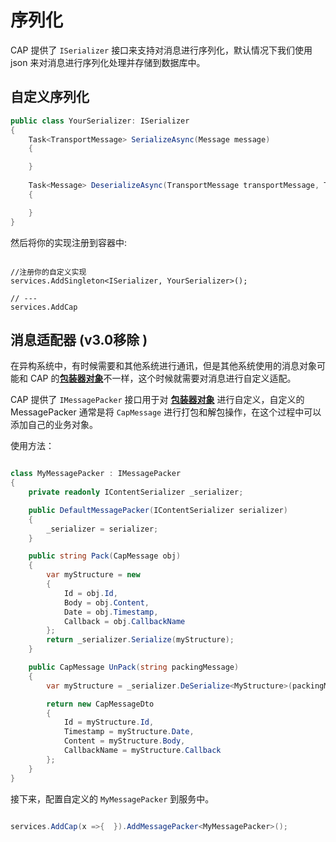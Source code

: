 # 序列化

CAP 提供了 `ISerializer` 接口来支持对消息进行序列化，默认情况下我们使用 json 来对消息进行序列化处理并存储到数据库中。

## 自定义序列化

```C#
public class YourSerializer: ISerializer
{
    Task<TransportMessage> SerializeAsync(Message message)
    {

    }
 
    Task<Message> DeserializeAsync(TransportMessage transportMessage, Type valueType)
    {

    }
}
```

然后将你的实现注册到容器中:

```

//注册你的自定义实现
services.AddSingleton<ISerializer, YourSerializer>();

// ---
services.AddCap 

```


## 消息适配器 (v3.0移除 )

在异构系统中，有时候需要和其他系统进行通讯，但是其他系统使用的消息对象可能和 CAP 的[**包装器对象**](../storage/general.md#_7)不一样，这个时候就需要对消息进行自定义适配。

CAP 提供了 `IMessagePacker` 接口用于对 [**包装器对象**](../storage/general.md#_7) 进行自定义，自定义的 MessagePacker 通常是将 `CapMessage` 进行打包和解包操作，在这个过程中可以添加自己的业务对象。

使用方法：

```csharp

class MyMessagePacker : IMessagePacker
{
    private readonly IContentSerializer _serializer;

    public DefaultMessagePacker(IContentSerializer serializer)
    {
        _serializer = serializer;
    }

    public string Pack(CapMessage obj)
    {
        var myStructure = new
        {
            Id = obj.Id,
            Body = obj.Content,
            Date = obj.Timestamp,
            Callback = obj.CallbackName
        };
        return _serializer.Serialize(myStructure);
    }

    public CapMessage UnPack(string packingMessage)
    {
        var myStructure = _serializer.DeSerialize<MyStructure>(packingMessage);

        return new CapMessageDto
        {
            Id = myStructure.Id,
            Timestamp = myStructure.Date,
            Content = myStructure.Body,
            CallbackName = myStructure.Callback
        };
    }
}
```

接下来，配置自定义的 `MyMessagePacker` 到服务中。

```csharp

services.AddCap(x =>{  }).AddMessagePacker<MyMessagePacker>();

```